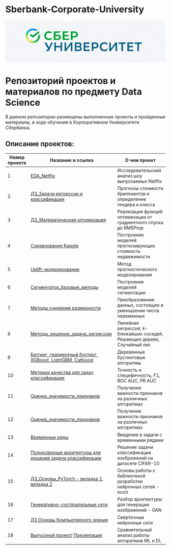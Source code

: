 # Sberbank-Corporate-University
![Image](sber.png)
# Репозиторий проектов и материалов по предмету Data Science



В данном репозитории размещены выполненные проекты и пройденные материалы, в ходе обучения в Корпоративном Университете Сбербанка.

## Описание проектов:
| Номер проекта | Название и ссылка | О чем проект                                                     |
|---------------|-------------------|------------------------------------------------------------------|
|1              |[EDA_Netflix](https://github.com/AlexeyK12/Data_scientist-Sberuniversity/blob/main/1_Проект_EDA_Netflix/1_Проект_EDA_Netflix.ipynb)|Исследовательский анализ шоу выпускаемых Netflix|
|2              |[ДЗ_Задачи регрессии и классификации](https://github.com/AlexeyK12/Data_scientist-Sberuniversity/blob/main/ДЗ_Regression%26Classification.ipynb)|Прогнозы стоимости бриллиантов и определение гендера и класса|
|3              |[ДЗ_Математическая оптимизация](https://github.com/AlexeyK12/Data_scientist-Sberuniversity/blob/main/Математическая_оптимизация_ДЗ.ipynb)|Реализация функций оптимизации от градиентного спуска до RMSProp|
|4              |[Соревнование Kaggle](https://github.com/AlexeyK12/Data_scientist-Sberuniversity/blob/main/Проект_2/Проект_2.ipynb)|Построение моделей прогнозирующих стоимость недвижимости|
|5              |[Uplift-моделирование](https://github.com/AlexeyK12/Data_scientist-Sberuniversity/blob/main/Uplift.ipynb)|Метод прогностического моделирования|
|6              |[Сегментатор_базовые_методы](https://github.com/AlexeyK12/Data_scientist-Sberuniversity/blob/main/Сегментатор_базовые_методы.ipynb)|Построение моделей сегментации|
|7              |[Методы снижения размерности](https://github.com/AlexeyK12/Data_scientist-Sberuniversity/blob/main/Снижение_размерности_PCA_t_SNE.ipynb)|Преобразование данных, состоящее в уменьшении числа переменных|
|8              |[Методы_решения_задачи_регрессии](https://github.com/AlexeyK12/Data_scientist-Sberuniversity/blob/main/Методы_решения_задачи_регрессии.ipynb)|Линейная регрессия, k-ближайших соседей, Решающее дерево, Случайный лес|
|9              |[Беггинг, градиентный бустинг, XGBoost, LightGBM, Catboost](https://github.com/AlexeyK12/Data_scientist-Sberuniversity/blob/main/Беггинг_градиентный_бустинг_XGBoost_CatBoost.ipynb)|Деревянные бустинговые алгоритмы|
|10             |[Метрики качества для задач классификации](https://github.com/AlexeyK12/Data_scientist-Sberuniversity/blob/main/Метрики_качества_для_задач_классификации.ipynb)|Точность и специфичность, F1, ROC AUC, PR AUC|
|11             |[Оценка_значимости_признаков](https://github.com/AlexeyK12/Data_scientist-Sberuniversity/blob/main/Оценка_значимости_признаков.ipynb)|Получение важности признаков на различных алгоритмах|
|12             |[Оценка_значимости_признаков](https://github.com/AlexeyK12/Data_scientist-Sberuniversity/blob/main/Оценка_значимости_признаков.ipynb)|Получение важности признаков на различных алгоритмах|
|13             |[Временные ряды](https://github.com/AlexeyK12/Data_scientist-Sberuniversity/blob/main/Seminar13.ipynb)|Введение в задачи с временными рядами|
|14             |[Полносвязные архитектуры для решения задачи классификации](https://github.com/AlexeyK12/Data_scientist-Sberuniversity/blob/main/Полносвязные_архитектуры_регрессии_и_классификации.ipynb)|Решение задачи классификации изображений на датасете CIFAR-10|
|15             | [ДЗ_Основы_PyTorch - вкладка 1,](https://github.com/AlexeyK12/Data_scientist-Sberuniversity/blob/main/ДЗ_Введение_в_PyTorch/AK___Введение_в_DL_1_homework_task_ipynb_.ipynb)  [вкладка 2](https://github.com/AlexeyK12/Data_scientist-Sberuniversity/blob/main/ДЗ_Введение_в_PyTorch/AK__Введение_в_DL_2_homework_task_ipynb_.ipynb) | Основы работы с библиотекой разработки нейронных сетей - torch |
|16             |[Генеративно-состязательные сети](https://github.com/AlexeyK12/Data_scientist-Sberuniversity/blob/main/Генеративные_модели_на_основе_нейронных_сетей_генеративно_состязательные_нейронные_сети.ipynb)|Разбор архитектуры для генерации изображений - GAN|
|17             |[ДЗ Основы Компьютерного зрения](https://github.com/AlexeyK12/Data_scientist-Sberuniversity/blob/main/%22Основы_CV_1_homework_ipynb%22.ipynb)|Свёрточные нейронные сети|
|18             |[Выпускной проект/](https://github.com/AlexeyK12/Data_scientist-Sberuniversity/blob/main/Выпускной%20проект/Выпускной_проект_Куделькин_А_git.ipynb)   [Презентация](https://github.com/AlexeyK12/Data_scientist-Sberuniversity/blob/main/Выпускной%20проект/KudelckinAE.pdf)|Сравнительный анализ работы алгоритмов ML и DL|






